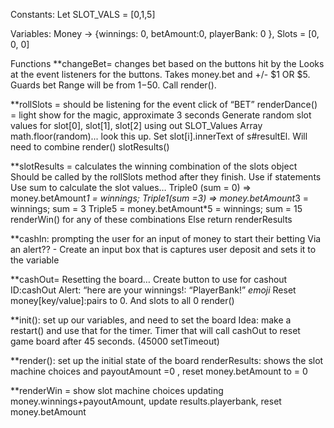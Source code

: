 Constants:
Let SLOT_VALS = [0,1,5]

Variables:
Money -> {winnings: 0, betAmount:0, playerBank: 0 }, 
Slots = [0, 0, 0]


Functions
**changeBet= changes bet based on the buttons hit by the
Looks at the event listeners for the buttons. Takes money.bet and +/- $1 OR $5. Guards bet Range will be from $1-$50. 
Call render().

**rollSlots = should be listening for the event click of “BET” 
renderDance() = light show for the magic, approximate 3 seconds
Generate random slot values for slot[0], slot[1], slot[2] using out SLOT_Values Array
math.floor(random)... look this up. 
Set slot[i].innerText of s#resultEl. Will need to combine
render() 
slotResults()



**slotResults = calculates the winning combination of the slots object
Should be called by the rollSlots method after they finish. 
Use if statements Use sum to calculate the slot values… 
Triple0 (sum = 0) => money.betAmount*1 = winnings; 
Triple1(sum =3) => money.betAmount*3 = winnings; 
sum  = 3
Triple5 = money.betAmount*5 = winnings; 
sum  = 15
renderWin() for any of these combinations
Else return renderResults

**cashIn: prompting the user for an input of money to start their betting
Via an alert?? - Create an input box that is captures user deposit and sets it to the variable 


**cashOut= Resetting the board…
Create button to use for cashout ID:cashOut
Alert: “here are your winnings!: “PlayerBank!” *emoji* 
Reset money[key/value]:pairs to 0. And slots to all 0
render()

**init(): 
set up our variables, and need to set the board 
Idea: make a restart() and use that for the timer. 
Timer that will call cashOut to reset game board after 45 seconds. (45000 setTimeout)

**render(): set up the initial state of the board
renderResults: shows the slot machine choices and payoutAmount =0 , reset money.betAmount to = 0

**renderWin = show slot machine choices updating money.winnings+payoutAmount, update results.playerbank, reset money.betAmount  
